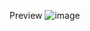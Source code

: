 Preview
![image](https://github.com/jxckfrost/FreeCodeCamp-Responsive-Design/assets/106082687/664d4b07-95ba-48a6-b699-fcc18081b8d7)

